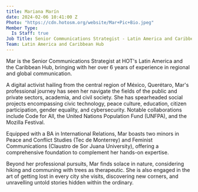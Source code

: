 ```yaml
---
title: Mariana Marín
date: 2024-02-06 10:41:00 Z
Photo: "https://cdn.hotosm.org/website/Mar+Pic+Bio.jpeg"
Member Type:
  Is Staff: true
Job Title: Senior Communications Strategist - Latin America and Caribbean Hub
Team: Latin America and Caribbean Hub
---
```


Mar is the Senior Communications Strategist at HOT's Latin America and the Caribbean Hub, bringing with her over 6 years of experience in regional and global communication. 

A digital activist hailing from the central region of México, Querétaro, Mar's professional journey has seen her navigate the fields of the public and private sectors, academia, and civil society. She has spearheaded social projects encompassing civic technology, peace culture, education, citizen participation, gender equality, and cybersecurity. Notable collaborations include Code for All, the United Nations Population Fund (UNFPA), and the Mozilla Festival.

Equipped with a BA in International Relations, Mar boasts two minors in Peace and Conflict Studies (Tec de Monterrey) and Feminist Communications (Claustro de Sor Juana University), offering a comprehensive foundation to complement her hands-on expertise.

Beyond her professional pursuits, Mar finds solace in nature, considering hiking and communing with trees as therapeutic. She is also engaged in the art of getting lost in every city she visits, discovering new corners, and unravelling untold stories hidden within the ordinary.
